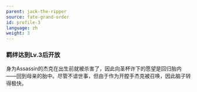 ```yaml
---
parent: jack-the-ripper
source: fate-grand-order
id: profile-3
language: zh
weight: 3
---
```


### 羁绊达到Lv.3后开放

身为Assassin的杰克在出生前就被杀害了，因此向圣杯许下的愿望是回归胎内——回到母亲的胎中。尽管不谙世事，但由于作为开膛手杰克被召唤，因此脑子转得极快。
